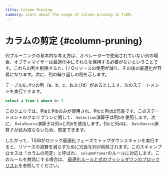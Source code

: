 ```yaml
---
title: Column Pruning
summary: Learn about the usage of column pruning in TiDB.
---
```


# カラムの剪定 {#column-pruning}

列プルーニングの基本的な考え方は、オペレーターで使用されていない列の場合、オプティマイザーは最適化中にそれらを保持する必要がないということです。これらの列を削除すると、I / Oリソースの使用が減り、その後の最適化が容易になります。次に、列の繰り返しの例を示します。

テーブルtに4つの列（a、b、c、およびd）があるとします。次のステートメントを実行できます。


```sql
select a from t where b> 5
```

このクエリでは、列aと列bのみが使用され、列cと列dは冗長です。このステートメントのクエリプランに関して、 `Selection`演算子は列bを使用します。次に、 `DataSource`演算子は列aと列bを使用します。列cと列dは、 `DataSource`演算子が読み取らないため、剪定できます。

したがって、TiDBがロジック最適化フェーズでトップダウンスキャンを実行すると、リソースの浪費を減らすために冗長な列が削除されます。このスキャンプロセスは「カラムの剪定」と呼ばれ、 `columnPruner`のルールに対応します。このルールを無効にする場合は、 [最適化ルールと式のプッシュダウンのブロックリスト](/blocklist-control-plan.md)を参照してください。
